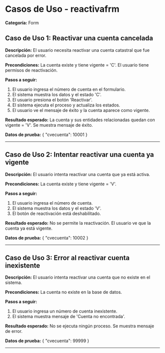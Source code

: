 # Casos de Uso - reactivafrm

**Categoría:** Form

## Caso de Uso 1: Reactivar una cuenta cancelada

**Descripción:** El usuario necesita reactivar una cuenta catastral que fue cancelada por error.

**Precondiciones:**
La cuenta existe y tiene vigente = 'C'. El usuario tiene permisos de reactivación.

**Pasos a seguir:**
1. El usuario ingresa el número de cuenta en el formulario.
2. El sistema muestra los datos y el estado 'C'.
3. El usuario presiona el botón 'Reactivar'.
4. El sistema ejecuta el proceso y actualiza los estados.
5. El usuario ve el mensaje de éxito y la cuenta aparece como vigente.

**Resultado esperado:**
La cuenta y sus entidades relacionadas quedan con vigente = 'V'. Se muestra mensaje de éxito.

**Datos de prueba:**
{ "cvecuenta": 10001 }

---

## Caso de Uso 2: Intentar reactivar una cuenta ya vigente

**Descripción:** El usuario intenta reactivar una cuenta que ya está activa.

**Precondiciones:**
La cuenta existe y tiene vigente = 'V'.

**Pasos a seguir:**
1. El usuario ingresa el número de cuenta.
2. El sistema muestra los datos y el estado 'V'.
3. El botón de reactivación está deshabilitado.

**Resultado esperado:**
No se permite la reactivación. El usuario ve que la cuenta ya está vigente.

**Datos de prueba:**
{ "cvecuenta": 10002 }

---

## Caso de Uso 3: Error al reactivar cuenta inexistente

**Descripción:** El usuario intenta reactivar una cuenta que no existe en el sistema.

**Precondiciones:**
La cuenta no existe en la base de datos.

**Pasos a seguir:**
1. El usuario ingresa un número de cuenta inexistente.
2. El sistema muestra mensaje de 'Cuenta no encontrada'.

**Resultado esperado:**
No se ejecuta ningún proceso. Se muestra mensaje de error.

**Datos de prueba:**
{ "cvecuenta": 99999 }

---

